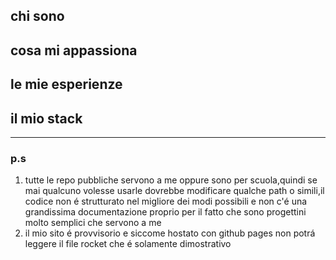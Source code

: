 ## chi sono

## cosa mi appassiona

## le mie esperienze

## il mio stack

------------------

### p.s

1. tutte le repo pubbliche servono a me oppure sono per scuola,quindi se mai qualcuno volesse usarle dovrebbe modificare qualche path o simili,il codice non é strutturato nel migliore dei modi possibili e non c'é una grandissima documentazione proprio per il fatto che sono progettini molto semplici che servono a me
2. il mio sito é provvisorio e siccome hostato con github pages non potrá leggere il file rocket che é solamente dimostrativo
